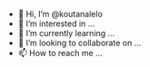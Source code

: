 - 👋 Hi, I’m @koutanalelo
- 👀 I’m interested in ...
- 🌱 I’m currently learning ...
- 💞️ I’m looking to collaborate on ...
- 📫 How to reach me ...

<!---
koutanalelo/koutanalelo is a ✨ special ✨ repository because its `README.md` (this file) appears on your GitHub profile.
You can click the Preview link to take a look at your changes.
--->
